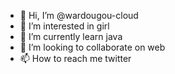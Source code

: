 - 👋 Hi, I’m @wardougou-cloud
- 👀 I’m interested in girl
- 🌱 I’m currently learn java
- 💞️ I’m looking to collaborate on web
- 📫 How to reach me twitter

<!---
wardougou-cloud/wardougou-cloud is a ✨ special ✨ repository because its `README.md` (this file) appears on your GitHub profile.
You can click the Preview link to take a look at your changes.
--->
